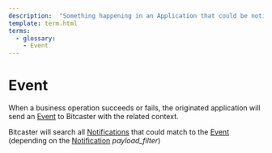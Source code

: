 ```yaml
---
description:  "Something happening in an Application that could be notified to users."
template: term.html
terms:
  - glossary: 
    - Event
---
```

# Event




When a business operation succeeds or fails, the originated application will send an [Event](event) to Bitcaster with the
related context.

Bitcaster will search all [Notifications](notification) that could match to the [Event](event)
(depending on the [Notification](notification) _payload_filter_)
